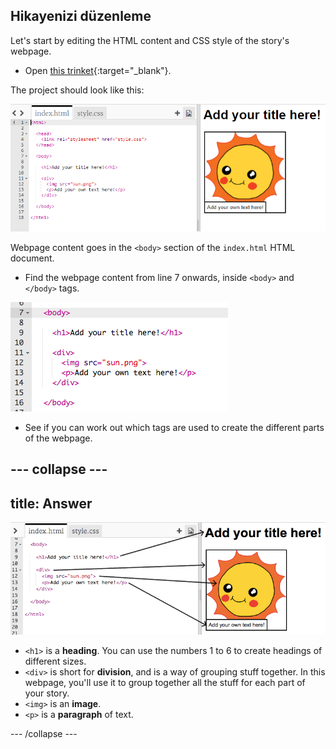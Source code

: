 ## Hikayenizi düzenleme

Let's start by editing the HTML content and CSS style of the story's webpage.

+ Open [this trinket](http://jumpto.cc/web-story){:target="_blank"}.

The project should look like this:

![screenshot](images/story-starter.png)

Webpage content goes in the `<body>` section of the `index.html` HTML document.

+ Find the webpage content from line 7 onwards, inside `<body>` and `</body>` tags.

![screenshot](images/story-html.png)

+ See if you can work out which tags are used to create the different parts of the webpage.

## \--- collapse \---

## title: Answer

![screenshot](images/story-elements.png)

+ `<h1>` is a **heading**. You can use the numbers 1 to 6 to create headings of different sizes.
+ `<div>` is short for **division**, and is a way of grouping stuff together. In this webpage, you'll use it to group together all the stuff for each part of your story.
+ `<img>` is an **image**.
+ `<p>` is a **paragraph** of text.

\--- /collapse \---